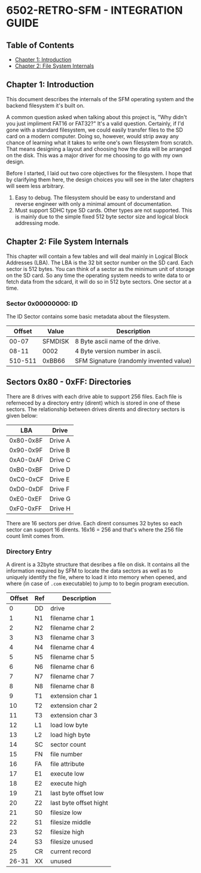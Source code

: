 <!-- vim: set ft=markdown cc=80 tw=80 : -->
# 6502-RETRO-SFM - INTEGRATION GUIDE

## Table of Contents

- [Chapter 1: Introduction](#chapter-1-introduction)
- [Chapter 2: File System Internals](#chapter-2-filesystem-internals)

## Chapter 1: Introduction

This document describes the internals of the SFM operating system and the
backend filesystem it's built on.

A common question asked when talking about this project is, "Why didn't you just
impliment FAT16 or FAT32?"  It's a valid question.  Certainly, if I'd gone with
a standard filesystem, we could easily transfer files to the SD card on a modern
computer.  Doing so, however, would strip away any chance of learning what it
takes to write one's own filesystem from scratch.  That means designing a layout
and choosing how the data will be arranged on the disk.  This was a major driver
for me choosing to go with my own design.

Before I started, I laid out two core objectives for the filesystem.  I hope
that by clarifying them here, the design choices you will see in the later
chapters will seem less arbitrary.

1. Easy to debug.  The filesystem should be easy to understand and reverse
   engineer with only a minimal amount of documentation.
2. Must support SDHC type SD cards.  Other types are not supported.  This is
   mainly due to the simple fixed 512 byte sector size and logical block
   addressing mode.

## Chapter 2: File System Internals

This chapter will contain a few tables and will deal mainly in Logical Block
Addresses (LBA).  The LBA is the 32 bit sector number on the SD card.  Each
sector is 512 bytes.  You can think of a sector as the minimum unit of storage
on the SD card.  So any time the operating system needs to write data to or
fetch data from the sdcard, it will do so in 512 byte sectors.  One sector at a
time.

### Sector 0x00000000: ID

The ID Sector contains some basic metadata about the filesystem.

|Offset  |Value      |Description
|--------|--------   |---------------------------------------------
|00-07   |SFMDISK    | 8 Byte ascii name of the drive.
|08-11   |0002       | 4 Byte version number in ascii.
|510-511 |0xBB66     | SFM Signature (randomly invented value)

## Sectors 0x80 - 0xFF: Directories

There are 8 drives with each drive able to support 256 files.  Each file is
referneced by a directory entry (dirent) which is stored in one of these
sectors.  The relationship between drives dirents and directory sectors is given
below:

| LBA      | Drive 
|----------|-------
|0x80-0x8F | Drive A
|0x90-0x9F | Drive B
|0xA0-0xAF | Drive C
|0xB0-0xBF | Drive D
|0xC0-0xCF | Drive E
|0xD0-0xDF | Drive F
|0xE0-0xEF | Drive G
|0xF0-0xFF | Drive H

There are 16 sectors per drive.  Each dirent consumes 32 bytes so each sector
can support 16 dirents.  16x16 = 256 and that's where the 256 file count limit
comes from.

### Directory Entry

A dirent is a 32byte structure that desribes a file on disk.  It contains all
the information required by SFM to locate the data sectors as well as to
uniquely identify the file, where to load it into memory when opened, and where
(in case of `.com` executable) to jump to to begin program execution.

|Offset | Ref |Description
|-------|-----|----------------
|  0    | DD  | drive
|  1    | N1  | filename char 1
|  2    | N2  | filename char 2
|  3    | N3  | filename char 3
|  4    | N4  | filename char 4
|  5    | N5  | filename char 5
|  6    | N6  | filename char 6
|  7    | N7  | filename char 7
|  8    | N8  | filename char 8
|  9    | T1  | extension char 1
| 10    | T2  | extension char 2
| 11    | T3  | extension char 3
| 12    | L1  | load low byte
| 13    | L2  | load high byte
| 14    | SC  | sector count
| 15    | FN  | file number
| 16    | FA  | file attribute
| 17    | E1  | execute low
| 18    | E2  | execute high
| 19    | Z1  | last byte offset low
| 20    | Z2  | last byte offset hight
| 21    | S0  | filesize low
| 22    | S1  | filesize middle
| 23    | S2  | filesize high
| 24    | S3  | filesize unused
| 25    | CR  | current record
| 26-31 | XX  | unused



